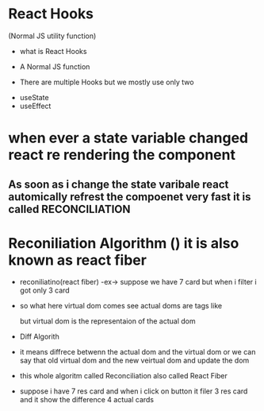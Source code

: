 # React Hooks

(Normal JS utility function)

- what is React Hooks

* A Normal JS function

- There are multiple Hooks but we mostly use only two

* useState
* useEffect

# when ever a state variable changed react re rendering the component

## As soon as i change the state varibale react automically refrest the compoenet very fast it is called RECONCILIATION

# Reconiliation Algorithm () it is also known as react fiber

- reconiliatino(react fiber)
  -ex->
  suppose we have 7 card but when i filter i got only 3 card

- so what here virtual dom comes see actual doms are tags like <div></div>
but virtual dom is the representaion of the actual dom
- Diff Algorith
* it means diffrece betwenn the actual dom and the virtual dom or we can say that old virtual dom and the new veirtual dom  and update the dom 

* this whole algoritm called Reconciliation also called React Fiber 

* suppose i have 7 res card and when i click on  button it filer 3 res card and it show the difference 4 actual cards 